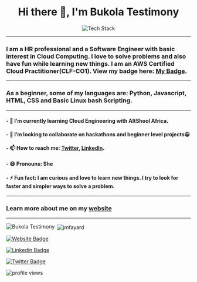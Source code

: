 <h1 align="center">Hi there 👋, I'm Bukola Testimony</h1>

<p align="center"><img src="https://skillicons.dev/icons?i=github,git,aws,html,css,javascript,python,linux,vscode" alt="Tech Stack" /> </p>

----------------------------------

<h3 align="left">I am a HR professional and a Software Engineer with basic interest in Cloud Computing. I love to solve problems and also have fun while learning new things. I am an AWS Certified Cloud Practitioner(CLF-CO1). View my badge here: 
 <a href="https://www.credly.com/badges/40c68c84-ef41-4b91-be39-2cd9b8d06391/email">My Badge</a>. </h3>
 
 
 --------------
 
 
 ### As a beginner, some of my languages are: Python, Javascript, HTML, CSS and Basic Linux bash Scripting.
 
  --------------
  

#### - 🌱 I’m currently learning Cloud Engineering with AltShool Africa.
#### - 👯 I’m looking to collaborate on hackathons and beginner level projects😀
#### - 📫 How to reach me: <a href="https://twitter.com/BukolaTestimony">Twitter</a>,  <a href="https://www.linkedin.com/in/bukola-testimony-58277b97/">LinkedIn</a>.   
#### - 😄 Pronouns: She
#### - ⚡ Fun fact: I am curious and love to learn new things. I try to look for faster and simpler ways to solve a problem.

 --------------
 
 ### Learn more about me on my [website](https://bukola-testimony.github.io/My-Portfolio-website/)
 
 --------------
 
 <p><img align="left" src="https://github-readme-stats.vercel.app/api/top-langs?username=Bukola-Testimony&show_icons=true&locale=en&layout=compact" alt="Bukola Testimony" /></p>
 
 
 <p>&nbsp;<img align="center" src="https://github-readme-stats.vercel.app/api?username=Bukola-Testimony&show_icons=true&locale=en" alt="jmfayard" /></p>
 
[![Website Badge](https://img.shields.io/badge/-Portfolio-3B7EBF?style=for-the-badge&logo=Google-Chrome&logoColor=white&link=https://bukola-testimony.github.io/My-Portfolio-website/)](https://bukola-testimony.github.io/My-Portfolio-website/) 

 [![Linkedin Badge](https://img.shields.io/badge/-LinkedIn-3B7EBF?style=for-the-badge&logo=Linkedin&logoColor=white&link=https://www.linkedin.com/in/bukola-testimony-58277b97/)](https://www.linkedin.com/in/bukola-testimony-58277b97/)
 
 [![Twitter Badge](https://img.shields.io/badge/-@BukolaTestimony-3B7EBF?style=for-the-badge&logo=twitter&logoColor=white&link=https://twitter.com/BukolaTestimony)](https://twitter.com/BukolaTestimony)



<img src="https://gpvc.arturio.dev/Bukola-Testimony" alt="profile views">
